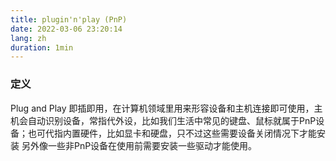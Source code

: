 ```yaml
---
title: plugin'n'play (PnP)
date: 2022-03-06 23:20:14
lang: zh
duration: 1min
---
```


### 定义

Plug and Play 即插即用，在计算机领域里用来形容设备和主机连接即可使用，主机会自动识别设备，常指代外设，比如我们生活中常见的键盘、鼠标就属于PnP设备；也可代指内置硬件，比如显卡和硬盘，只不过这些需要设备关闭情况下才能安装
另外像一些非PnP设备在使用前需要安装一些驱动才能使用。